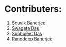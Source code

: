 # Contributers:

1. [Souvik Banerjee](https://github.com/Souvik2376)
2. [Swagata Das](https://github.com/SwagataDas123)
3. [Subhojeet Das](https://github.com/SubhojeetDas1107)
4. [Ranodeep Banerjee](https://github.com/ranodeepbanerjee)
